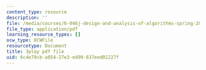 ```yaml
---
content_type: resource
description: ''
file: /media/courses/6-046j-design-and-analysis-of-algorithms-spring-2015/6c4e79cba85427e3ed99637eed01227f_iTMn0Kt18tg.pdf
file_type: application/pdf
learning_resource_types: []
ocw_type: OCWFile
resourcetype: Document
title: 3play pdf file
uid: 6c4e79cb-a854-27e3-ed99-637eed01227f
---
```

